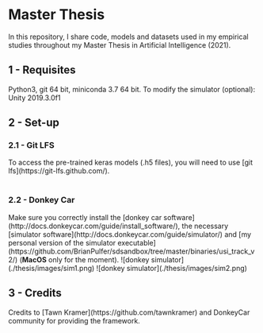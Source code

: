 <h1>Master Thesis</h1>

In this repository, I share code, models and datasets used in my empirical studies throughout my Master Thesis in Artificial Intelligence (2021).

<h2>1 - Requisites</h2>
Python3, git 64 bit, miniconda 3.7 64 bit.
To modify the simulator (optional): Unity 2019.3.0f1

<h2>2 - Set-up</h2>
<h3>2.1 - Git LFS</h3>
To access the pre-trained keras models (.h5 files), you will need to use [git lfs](https://git-lfs.github.com/). <br/><br/>

<h3>2.2 - Donkey Car</h3>
Make sure you correctly install the [donkey car software](http://docs.donkeycar.com/guide/install_software/), the necessary [simulator software](http://docs.donkeycar.com/guide/simulator/) and [my personal version of the simulator executable](https://github.com/BrianPulfer/sdsandbox/tree/master/binaries/usi_track_v2/) (<b>MacOS</b> only for the moment).
![donkey simulator](./thesis/images/sim1.png)
![donkey simulator](./thesis/images/sim2.png)

<h2>3 - Credits</h2>
Credits to [Tawn Kramer](https://github.com/tawnkramer) and DonkeyCar community for providing the framework.